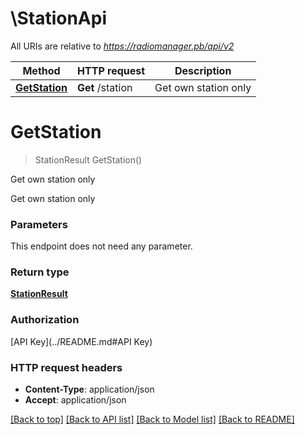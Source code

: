 # \StationApi

All URIs are relative to *https://radiomanager.pb/api/v2*

Method | HTTP request | Description
------------- | ------------- | -------------
[**GetStation**](StationApi.md#GetStation) | **Get** /station | Get own station only


# **GetStation**
> StationResult GetStation()

Get own station only

Get own station only


### Parameters
This endpoint does not need any parameter.

### Return type

[**StationResult**](StationResult.md)

### Authorization

[API Key](../README.md#API Key)

### HTTP request headers

 - **Content-Type**: application/json
 - **Accept**: application/json

[[Back to top]](#) [[Back to API list]](../README.md#documentation-for-api-endpoints) [[Back to Model list]](../README.md#documentation-for-models) [[Back to README]](../README.md)

